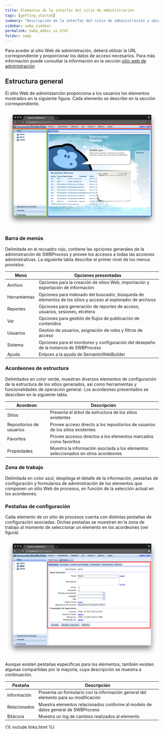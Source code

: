 ```yaml
---
title: Elementos de la interfaz del sitio de administración
tags: [getting_started]
summary: "Descripción de la interfaz del sitio de administración y ubicación de los componentes principales"
sidebar: swbp_sidebar
permalink: swbp_admin_ui.html
folder: swbp
---
```


Para aceder al sitio Web de administración, deberá utilizar la URL correspondiente y proporcionar los datos de acceso necesarios. Para más información puede consultar la información en la sección [sitio web de administración](http://localhost:4000/swbp_app_components.html#sitio-web-de-administarcin)

## Estructura general
El sitio Web de administarción proporciona a los usuarios los elementos mostrados en la siguiente figura. Cada elemento se describe en la sección correspondiente.

![Interfaz de administración](images/screenshots/admin_ui.png)

### Barra de menús
Delimitada en el recuadro rojo, contiene las opciones generales de la administración de SWBProcess y provee los accesos a todas las acciones administrativas. La siguiente tabla describe el primer nivel de los menus provistos.

|Menú|Opciones presentadas|
|---|---|
|Archivo|Opciones para la creación de sitios Web, importación y exportación de información|
|Herramientas|Opciones para indexado del buscador, búsqueda de elementos de los sitios y acceso al explorador de archivos|
|Reportes|Opciones para generación de reportes de acceso, usuarios, sesiones, etcétera|
|Ver|Opciones para gestión de flujos de publicación de contenidos|
|Usuarios|Gestión de usuarios, asignación de roles y filtros de acceso|
|Sistema|Opciones para el monitoreo y configuración del desepeño de la instancia de SWBProcess|
|Ayuda|Enlaces a la ayuda de SemanticWebBuilder|

### Acordeones de estructura
Delimitados en color verde, muestran diversos elementos de configuración de la estructura de los sitios generados, así como herramientas y funcionalidades de operación general. Los acordeones presentados se describen en la siguiente tabla.

|Acordeon|Descripción|
|---|---|
|Sitios|Presenta el árbol de estructura de los sitios existentes|
|Repositorios de usuarios|Provee acceso directo a los repositorios de usuarios de los sitios existentes|
|Favoritos|Provee accesos directos a los elementos marcados como favoritos|
|Propiedades|Muestra la información asociada a los elementos seleccionados en otros acordeones|

### Zona de trabajo
Delimitada en color azul, despliega el detalle de la información, pestañas de configuración y formularios de administración de los elementos que componen un sitio Web de procesos, en función de la selección actual en los acordeones.

### Pestañas de configuración
Cada elemento de un sitio de procesos cuenta con distintas pestañas de configuración asociadas. Dichas pestañas se muestran en la zona de trabajo al momento de seleccionar un elemento en los acordeones (ver figura).

![Pestañas de configuración](images/screenshots/admin_tabs.png)

Aunque existen pestañas específicas para los elementos, también existen algunas compartidas por la mayoría, cuya descripción se muestra a continuación.

|Pestaña|Descripción|
|---|---|
|Información|Presenta un formulario con la información general del elemento para su modificación|
|Relacionados|Muestra elementos relacionados conforme al modelo de datos general de SWBProcess|
|Bitácora|Muestra un log de cambios realizados al elemento|

{% include links.html %}
